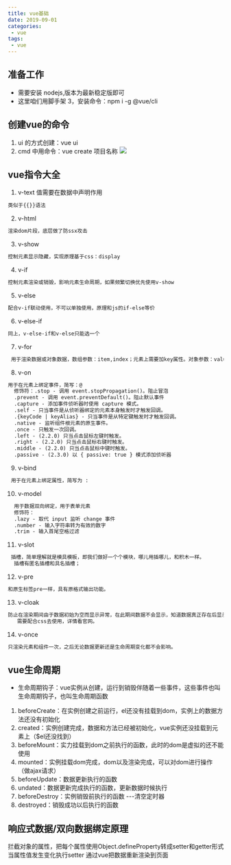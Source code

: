 ```yaml
---
title: vue基础
date: 2019-09-01
categories:
 - vue
tags:
 - vue
---
```



## 准备工作
  - 需要安装 nodejs,版本为最新稳定版即可
  - 这里咱们用脚手架 3，安装命令：npm i -g @vue/cli
## 创建vue的命令
1. ui 的方式创建：vue ui 
2. cmd 中用命令：vue create 项目名称
![](https://s1.ax1x.com/2020/09/22/wOAb0H.png)

## vue指令大全
1. v-text 值需要在数据中声明作用
```html
类似于{{}}语法
```
2. v-html 
```html
渲染dom片段，底层做了防ssx攻击
```
3. v-show
```html
控制元素显示隐藏，实现原理基于css：display
```
4. v-if
```html
控制元素渲染或销毁，影响元素生命周期，如果频繁切换优先使用v-show
```
5. v-else
```html
配合v-if联动使用，不可以单独使用，原理和js的if-else等价
```
6. v-else-if
```html
同上，v-else-if和v-else只能选一个
```
7. v-for
```html
 用于渲染数据或对象数据，数组参数：item,index；元素上需要加key属性。对象参数：value, name, index
```
8. v-on
```html
用于在元素上绑定事件，简写：@
  修饰符：.stop - 调用 event.stopPropagation()。阻止冒泡
  .prevent - 调用 event.preventDefault()。阻止默认事件
  .capture - 添加事件侦听器时使用 capture 模式。
  .self - 只当事件是从侦听器绑定的元素本身触发时才触发回调。
  .{keyCode | keyAlias} - 只当事件是从特定键触发时才触发回调。
  .native - 监听组件根元素的原生事件。
  .once - 只触发一次回调。
  .left - (2.2.0) 只当点击鼠标左键时触发。
  .right - (2.2.0) 只当点击鼠标右键时触发。
  .middle - (2.2.0) 只当点击鼠标中键时触发。
  .passive - (2.3.0) 以 { passive: true } 模式添加侦听器
```
9. v-bind
```html
 用于在元素上绑定属性，简写为 :
```
10. v-model
```html
  用于数据双向绑定，用于表单元素
  修饰符：
  .lazy - 取代 input 监听 change 事件
  .number - 输入字符串转为有效的数字
  .trim - 输入首尾空格过滤
```
11. v-slot
```html
 插槽，简单理解就是模具模板，即我们做好一个个模块，哪儿用插哪儿，和积木一样。
  插槽有匿名插槽和具名插槽；
```
12. v-pre
```html
和原生标签pre一样，具有原格式输出功能。
```
13. v-cloak
```html
防止在渲染期间由于数据初始为空而显示异常，在此期间数据不会显示，知道数据真正存在后显示，这个过程持续到编译结束。
   需要配合css去使用，详情看官网。
```
14. v-once
```html
只渲染元素和组件一次，之后无论数据更新还是生命周期变化都不会影响。
```

## vue生命周期
- 生命周期钩子：vue实例从创建，运行到销毁伴随着一些事件，这些事件也叫生命周期钩子，也叫生命周期函数
1. beforeCreate：在实例创建之前运行，el还没有挂载到dom，实例上的数据方法还没有初始化
2. created：实例创建完成，数据和方法已经被初始化，vue实例还没挂载到元素上（$el还没找到）
3. beforeMount：实力挂载到dom之前执行的函数，此时的dom是虚拟的还不能使用
4. mounted：实例挂载dom完成，dom以及渲染完成，可以对dom进行操作（做ajax请求）
5. beforeUpdate：数据更新执行的函数
6. undated：数据更新完成执行的函数，更新数据时候执行
7. beforeDestroy：实例销毁前执行的函数 ---清空定时器
8. destroyed：销毁成功以后执行的函数

## 响应式数据/双向数据绑定原理

拦截对象的属性，把每个属性使用Object.defineProperty转成setter和getter形式
当属性值发生变化执行setter 通过vue把数据重新渲染到页面